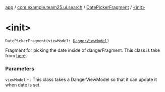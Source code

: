 [app](../../index.md) / [com.example.team25.ui.search](../index.md) / [DatePickerFragment](index.md) / [&lt;init&gt;](./-init-.md)

# &lt;init&gt;

`DatePickerFragment(viewModel: `[`DangerViewModel`](../-danger-view-model/index.md)`)`

Fragment for picking the date inside of dangerFragment. This class is take from
[here](https://developer.android.com/guide/topics/ui/controls/pickers).

### Parameters

`viewModel` - : This class takes a DangerViewModel so that it can update it when date is set.